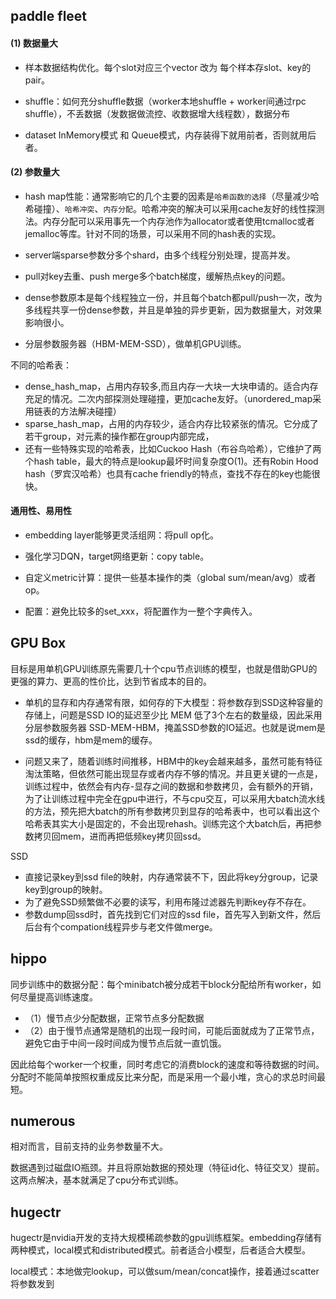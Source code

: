 

## paddle fleet

#### (1) 数据量大
 
 - 样本数据结构优化。每个slot对应三个vector 改为 每个样本存slot、key的pair。
 
 - shuffle：如何充分shuffle数据（worker本地shuffle + worker间通过rpc shuffle），不丢数据（发数据做流控、收数据增大线程数），数据分布

 - dataset InMemory模式 和 Queue模式，内存装得下就用前者，否则就用后者。

#### (2) 参数量大

 - hash map性能：通常影响它的几个主要的因素是`哈希函数的选择`（尽量减少哈希碰撞）、`哈希冲突`、`内存分配`。哈希冲突的解决可以采用cache友好的线性探测法。内存分配可以采用事先一个内存池作为allocator或者使用tcmalloc或者jemalloc等库。针对不同的场景，可以采用不同的hash表的实现。

 - server端sparse参数分多个shard，由多个线程分别处理，提高并发。

 - pull对key去重、push merge多个batch梯度，缓解热点key的问题。

 - dense参数原本是每个线程独立一份，并且每个batch都pull/push一次，改为多线程共享一份dense参数，并且是单独的异步更新，因为数据量大，对效果影响很小。
 
 - 分层参数服务器（HBM-MEM-SSD），做单机GPU训练。

 
不同的哈希表：
 - dense_hash_map，占用内存较多,而且内存一大块一大块申请的。适合内存充足的情况。二次内部探测处理碰撞，更加cache友好。（unordered_map采用链表的方法解决碰撞）
 - sparse_hash_map，占用的内存较少，适合内存比较紧张的情况。它分成了若干group，对元素的操作都在group内部完成，
 - 还有一些特殊实现的哈希表，比如Cuckoo Hash（布谷鸟哈希），它维护了两个hash table，最大的特点是lookup最坏时间复杂度O(1)。还有Robin Hood hash（罗宾汉哈希）也具有cache friendly的特点，查找不存在的key也能很快。


#### 通用性、易用性

 - embedding layer能够更灵活组网：将pull op化。

 - 强化学习DQN，target网络更新：copy table。

 - 自定义metric计算：提供一些基本操作的类（global sum/mean/avg）或者op。

 - 配置：避免比较多的set_xxx，将配置作为一整个字典传入。



## GPU Box

目标是用单机GPU训练原先需要几十个cpu节点训练的模型，也就是借助GPU的更强的算力、更高的性价比，达到节省成本的目的。

 - 单机的显存和内存通常有限，如何存的下大模型：将参数存到SSD这种容量的存储上，问题是SSD IO的延迟至少比 MEM 低了3个左右的数量级，因此采用分层参数服务器 SSD-MEM-HBM，掩盖SSD参数的IO延迟。也就是说mem是ssd的缓存，hbm是mem的缓存。

 - 问题又来了，随着训练时间推移，HBM中的key会越来越多，虽然可能有特征淘汰策略，但依然可能出现显存或者内存不够的情况。并且更关键的一点是，训练过程中，依然会有内存-显存之间的数据和参数拷贝，会有额外的开销，为了让训练过程中完全在gpu中进行，不与cpu交互，可以采用大batch流水线的方法，预先把大batch的所有参数拷贝到显存的哈希表中，也可以看出这个哈希表其实大小是固定的，不会出现rehash。训练完这个大batch后，再把参数拷贝回mem，进而再把低频key拷贝回ssd。

SSD
 - 直接记录key到ssd file的映射，内存通常装不下，因此将key分group，记录key到group的映射。
 - 为了避免SSD频繁做不必要的读写，利用布隆过滤器先判断key存不存在。
 - 参数dump回ssd时，首先找到它们对应的ssd file，首先写入到新文件，然后后台有个compation线程异步与老文件做merge。

## hippo

同步训练中的数据分配：每个minibatch被分成若干block分配给所有worker，如何尽量提高训练速度。
 - （1）慢节点少分配数据，正常节点多分配数据
 - （2）由于慢节点通常是随机的出现一段时间，可能后面就成为了正常节点，避免它由于中间一段时间成为慢节点后就一直饥饿。
  
因此给每个worker一个权重，同时考虑它的消费block的速度和等待数据的时间。分配时不能简单按照权重成反比来分配，而是采用一个最小堆，贪心的求总时间最短。



## numerous

相对而言，目前支持的业务参数量不大。

数据遇到过磁盘IO瓶颈。并且将原始数据的预处理（特征id化、特征交叉）提前。这两点解决，基本就满足了cpu分布式训练。


## hugectr

hugectr是nvidia开发的支持大规模稀疏参数的gpu训练框架。embedding存储有两种模式，local模式和distributed模式。前者适合小模型，后者适合大模型。

local模式：本地做完lookup，可以做sum/mean/concat操作，接着通过scatter将参数发到
